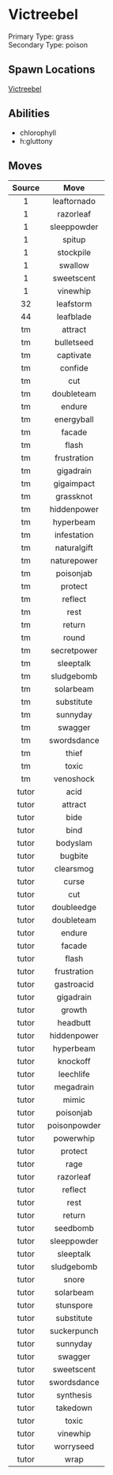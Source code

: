 # Victreebel  
Primary Type: grass  
Secondary Type: poison  
  
## Spawn Locations  
[Victreebel](/data/spawn_presets/victreebel.md)  
  
## Abilities  
  * chlorophyll
  * h:gluttony
  
  
## Moves  
  
| Source | Move |  
|:---:|:---:|  
| 1 | leaftornado |  
| 1 | razorleaf |  
| 1 | sleeppowder |  
| 1 | spitup |  
| 1 | stockpile |  
| 1 | swallow |  
| 1 | sweetscent |  
| 1 | vinewhip |  
| 32 | leafstorm |  
| 44 | leafblade |  
| tm | attract |  
| tm | bulletseed |  
| tm | captivate |  
| tm | confide |  
| tm | cut |  
| tm | doubleteam |  
| tm | endure |  
| tm | energyball |  
| tm | facade |  
| tm | flash |  
| tm | frustration |  
| tm | gigadrain |  
| tm | gigaimpact |  
| tm | grassknot |  
| tm | hiddenpower |  
| tm | hyperbeam |  
| tm | infestation |  
| tm | naturalgift |  
| tm | naturepower |  
| tm | poisonjab |  
| tm | protect |  
| tm | reflect |  
| tm | rest |  
| tm | return |  
| tm | round |  
| tm | secretpower |  
| tm | sleeptalk |  
| tm | sludgebomb |  
| tm | solarbeam |  
| tm | substitute |  
| tm | sunnyday |  
| tm | swagger |  
| tm | swordsdance |  
| tm | thief |  
| tm | toxic |  
| tm | venoshock |  
| tutor | acid |  
| tutor | attract |  
| tutor | bide |  
| tutor | bind |  
| tutor | bodyslam |  
| tutor | bugbite |  
| tutor | clearsmog |  
| tutor | curse |  
| tutor | cut |  
| tutor | doubleedge |  
| tutor | doubleteam |  
| tutor | endure |  
| tutor | facade |  
| tutor | flash |  
| tutor | frustration |  
| tutor | gastroacid |  
| tutor | gigadrain |  
| tutor | growth |  
| tutor | headbutt |  
| tutor | hiddenpower |  
| tutor | hyperbeam |  
| tutor | knockoff |  
| tutor | leechlife |  
| tutor | megadrain |  
| tutor | mimic |  
| tutor | poisonjab |  
| tutor | poisonpowder |  
| tutor | powerwhip |  
| tutor | protect |  
| tutor | rage |  
| tutor | razorleaf |  
| tutor | reflect |  
| tutor | rest |  
| tutor | return |  
| tutor | seedbomb |  
| tutor | sleeppowder |  
| tutor | sleeptalk |  
| tutor | sludgebomb |  
| tutor | snore |  
| tutor | solarbeam |  
| tutor | stunspore |  
| tutor | substitute |  
| tutor | suckerpunch |  
| tutor | sunnyday |  
| tutor | swagger |  
| tutor | sweetscent |  
| tutor | swordsdance |  
| tutor | synthesis |  
| tutor | takedown |  
| tutor | toxic |  
| tutor | vinewhip |  
| tutor | worryseed |  
| tutor | wrap |  
  
